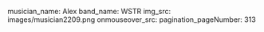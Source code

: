 musician_name: Alex
band_name: WSTR
img_src: images/musician2209.png
onmouseover_src: 
pagination_pageNumber: 313